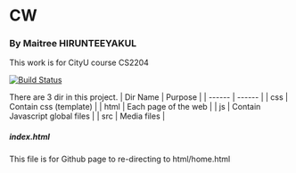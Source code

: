 # CW
### By Maitree HIRUNTEEYAKUL
This work is for CityU course CS2204

[![Build Status](https://travis-ci.org/joemccann/dillinger.svg?branch=master)](https://travis-ci.org/joemccann/dillinger)

There are 3 dir in this project.
| Dir Name | Purpose |
| ------ | ------ |
| css | Contain css (template) |
| html | Each page of the web |
| js | Contain Javascript global files |
| src | Media files |

##### index.html
This file is for Github page to re-directing to html/home.html